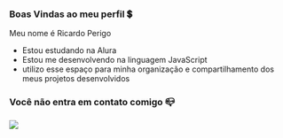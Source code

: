 ### Boas Vindas ao meu perfil  💲

Meu nome é Ricardo Perigo

- Estou estudando na Alura
- Estou me desenvolvendo na linguagem JavaScript
- utilizo esse espaço para minha organização e compartilhamento dos meus projetos desenvolvidos

 ### Você não entra em contato comigo 📪

![](https://www.usatoday.com/gcdn/-mm-/3ac9d0f81e497476b6e193a9b47176e127cdc309/c=0-33-2214-1284/local/-/media/2015/10/08/USATODAY/USATODAY/635798662187573581-NWA.jpg?width=1600&height=800&fit=crop&format=pjpg&auto=webp)
